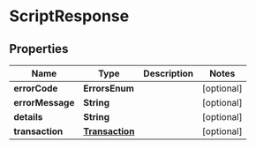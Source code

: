 

# ScriptResponse


## Properties

| Name | Type | Description | Notes |
|------------ | ------------- | ------------- | -------------|
|**errorCode** | **ErrorsEnum** |  |  [optional] |
|**errorMessage** | **String** |  |  [optional] |
|**details** | **String** |  |  [optional] |
|**transaction** | [**Transaction**](Transaction.md) |  |  [optional] |



